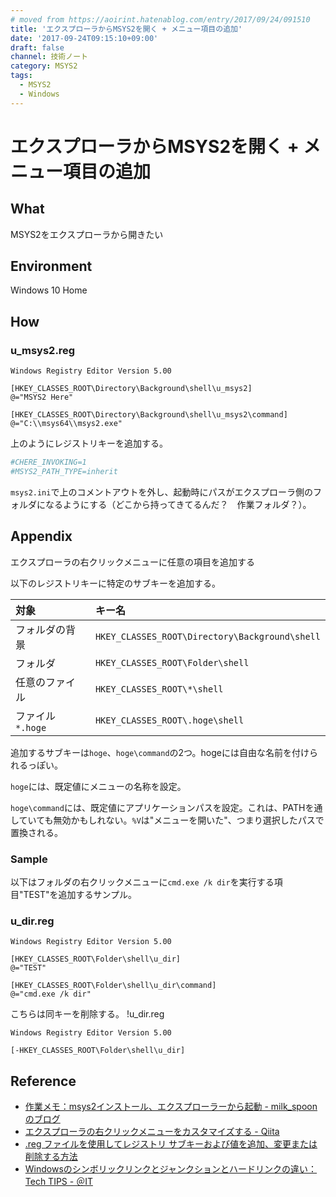 ```yaml
---
# moved from https://aoirint.hatenablog.com/entry/2017/09/24/091510
title: 'エクスプローラからMSYS2を開く + メニュー項目の追加'
date: '2017-09-24T09:15:10+09:00'
draft: false
channel: 技術ノート
category: MSYS2
tags:
  - MSYS2
  - Windows
---
```

# エクスプローラからMSYS2を開く + メニュー項目の追加

## What

MSYS2をエクスプローラから開きたい

## Environment

Windows 10 Home

## How

### u_msys2.reg

```reg
Windows Registry Editor Version 5.00

[HKEY_CLASSES_ROOT\Directory\Background\shell\u_msys2]
@="MSYS2 Here"

[HKEY_CLASSES_ROOT\Directory\Background\shell\u_msys2\command]
@="C:\\msys64\\msys2.exe"
```

上のようにレジストリキーを追加する。

```ini
#CHERE_INVOKING=1
#MSYS2_PATH_TYPE=inherit
```

`msys2.ini`で上のコメントアウトを外し、起動時にパスがエクスプローラ側のフォルダになるようにする（どこから持ってきてるんだ？　作業フォルダ？）。

## Appendix
エクスプローラの右クリックメニューに任意の項目を追加する

以下のレジストリキーに特定のサブキーを追加する。

|対象|キー名|
|:--|:--|
|フォルダの背景|`HKEY_CLASSES_ROOT\Directory\Background\shell`|
|フォルダ|`HKEY_CLASSES_ROOT\Folder\shell`|
|任意のファイル|`HKEY_CLASSES_ROOT\*\shell`|
|ファイル `*.hoge`|`HKEY_CLASSES_ROOT\.hoge\shell`|

追加するサブキーは`hoge`、`hoge\command`の2つ。hogeには自由な名前を付けられるっぽい。

`hoge`には、既定値にメニューの名称を設定。

`hoge\command`には、既定値にアプリケーションパスを設定。これは、PATHを通していても無効かもしれない。`%V`は"メニューを開いた"、つまり選択したパスで置換される。

### Sample

以下はフォルダの右クリックメニューに`cmd.exe /k dir`を実行する項目"TEST"を追加するサンプル。

### u_dir.reg

```reg
Windows Registry Editor Version 5.00

[HKEY_CLASSES_ROOT\Folder\shell\u_dir]
@="TEST"

[HKEY_CLASSES_ROOT\Folder\shell\u_dir\command]
@="cmd.exe /k dir"
```

こちらは同キーを削除する。 !u_dir.reg

```reg
Windows Registry Editor Version 5.00

[-HKEY_CLASSES_ROOT\Folder\shell\u_dir]
```

## Reference
- [作業メモ：msys2インストール、エクスプローラーから起動 - milk_spoonのブログ](http://spoonblog.hatenablog.com/entry/2017/03/01/215247)
- [エクスプローラの右クリックメニューをカスタマイズする - Qiita](https://qiita.com/tueda/items/0036ee8e9280f70f04f0)
- [.reg ファイルを使用してレジストリ サブキーおよび値を追加、変更または削除する方法](https://support.microsoft.com/ja-jp/help/310516/)
- [Windowsのシンボリックリンクとジャンクションとハードリンクの違い：Tech TIPS - ＠IT](http://www.atmarkit.co.jp/ait/articles/1306/07/news111.html)
